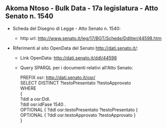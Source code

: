 ## Akoma Ntoso - Bulk Data - 17a legislatura - Atto Senato n. 1540 ##

* Scheda del Disegno di Legge - Atto Senato n. 1540:
	* http url: http://www.senato.it/leg/17/BGT/Schede/Ddliter/44598.htm

* Riferimenti al sito OpenData del Senato http://dati.senato.it/:
	* Link OpenData: http://dati.senato.it/ddl/44598
	* Query SPARQL per i documenti relativi all'Atto Senato:

        PREFIX osr: <http://dati.senato.it/osr/>  
		SELECT DISTINCT ?testoPresentato ?testoApprovato  
		WHERE  
		{  
		    ?ddl a osr:Ddl.  
		    ?ddl osr:idFase 1540 .  
		    OPTIONAL { ?ddl osr:testoPresentato ?testoPresentato }  
		    OPTIONAL { ?ddl osr:testoApprovato ?testoApprovato }  
		}
		